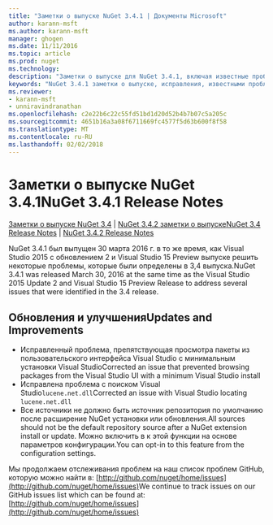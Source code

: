 ```yaml
---
title: "Заметки о выпуске NuGet 3.4.1 | Документы Microsoft"
author: karann-msft
ms.author: karann-msft
manager: ghogen
ms.date: 11/11/2016
ms.topic: article
ms.prod: nuget
ms.technology: 
description: "Заметки о выпуске для NuGet 3.4.1, включая известные проблемы, исправленные ошибки, добавленные функции и DCR."
keywords: "NuGet 3.4.1 заметки о выпуске, исправления, известными проблемами, добавлены функции, DCR"
ms.reviewer:
- karann-msft
- unniravindranathan
ms.openlocfilehash: c2e22b6c22c55fd51bd1d20d52b4b7b07c5a205c
ms.sourcegitcommit: 4651b16a3a08f6711669fc4577f5d63b600f8f58
ms.translationtype: MT
ms.contentlocale: ru-RU
ms.lasthandoff: 02/02/2018
---
```

# <a name="nuget-341-release-notes"></a><span data-ttu-id="fbbf8-104">Заметки о выпуске NuGet 3.4.1</span><span class="sxs-lookup"><span data-stu-id="fbbf8-104">NuGet 3.4.1 Release Notes</span></span>

<span data-ttu-id="fbbf8-105">[Заметки о выпуске NuGet 3.4](../release-notes/nuget-3.4.md) | [NuGet 3.4.2 заметки о выпуске](../release-notes/nuget-3.4.2.md)</span><span class="sxs-lookup"><span data-stu-id="fbbf8-105">[NuGet 3.4 Release Notes](../release-notes/nuget-3.4.md) | [NuGet 3.4.2 Release Notes](../release-notes/nuget-3.4.2.md)</span></span>

<span data-ttu-id="fbbf8-106">NuGet 3.4.1 был выпущен 30 марта 2016 г. в то же время, как Visual Studio 2015 с обновлением 2 и Visual Studio 15 Preview выпуске решить некоторые проблемы, которые были определены в 3,4 выпуска.</span><span class="sxs-lookup"><span data-stu-id="fbbf8-106">NuGet 3.4.1 was released March 30, 2016 at the same time as the Visual Studio 2015 Update 2 and Visual Studio 15 Preview Release to address several issues that were identified in the 3.4 release.</span></span>

## <a name="updates-and-improvements"></a><span data-ttu-id="fbbf8-107">Обновления и улучшения</span><span class="sxs-lookup"><span data-stu-id="fbbf8-107">Updates and Improvements</span></span>

* <span data-ttu-id="fbbf8-108">Исправленный проблема, препятствующая просмотра пакеты из пользовательского интерфейса Visual Studio с минимальным установки Visual Studio</span><span class="sxs-lookup"><span data-stu-id="fbbf8-108">Corrected an issue that prevented browsing packages from the Visual Studio UI with a minimum Visual Studio install</span></span>
* <span data-ttu-id="fbbf8-109">Исправлена проблема с поиском Visual Studio`lucene.net.dll`</span><span class="sxs-lookup"><span data-stu-id="fbbf8-109">Corrected an issue with Visual Studio locating `lucene.net.dll`</span></span>
* <span data-ttu-id="fbbf8-110">Все источники не должно быть источник репозитория по умолчанию после расширение NuGet установки или обновления.</span><span class="sxs-lookup"><span data-stu-id="fbbf8-110">All sources should not be the default repository source after a NuGet extension install or update.</span></span>  <span data-ttu-id="fbbf8-111">Можно включить в к этой функции на основе параметров конфигурации.</span><span class="sxs-lookup"><span data-stu-id="fbbf8-111">You can opt-in to this feature from the configuration settings.</span></span>

<span data-ttu-id="fbbf8-112">Мы продолжаем отслеживания проблем на наш список проблем GitHub, которую можно найти в: [http://github.com/nuget/home/issues](http://github.com/nuget/home/issues)</span><span class="sxs-lookup"><span data-stu-id="fbbf8-112">We continue to track issues on our GitHub issues list which can be found at: [http://github.com/nuget/home/issues](http://github.com/nuget/home/issues)</span></span>